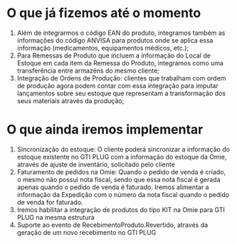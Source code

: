 # O que já fizemos até o momento

1. Além de integrarmos o código EAN do produto, integramos também as informações do código ANVISA para produtos onde se aplica essa informação (medicamentos, equipamentos médicos, etc.);
2. Para Remessas de Produto que incluem a informação do Local de Estoque em cada item da Remessa do Produto, integramos como uma transferência entre armazéns do mesmo cliente;
3. Integração de Ordens de Produção: clientes que trabalham com ordem de produção agora podem contar com essa integração para imputar lançamentos sobre seu estoque que representam a transformação dos seus materiais através da produção;

# O que ainda iremos implementar

1. Sincronização do estoque: O cliente poderá sincronizar a informação do estoque existente no GTI PLUG com a informação do estoque da Omie, através de ajuste de inventário, solicitado pelo cliente
2. Faturamento de pedidos na Omie: Quando o pedido de venda é criado, o mesmo não possui nota fiscal, sendo que essa nota fiscal é gerada apenas quando o pedido de venda é faturado. Iremos alimentar a informação da Expedição com o número da nota fiscal quando o pedido de venda for faturado.
3. Iremos habilitar a integração de produtos do tipo KIT na Omie para GTI PLUG na mesma estrutura
4. Suporte ao evento de RecebimentoProduto.Revertido, através da geração de um novo recebimento no GTI PLUG